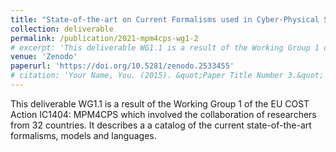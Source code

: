 ```yaml
---
title: "State-of-the-art on Current Formalisms used in Cyber-Physical Systems Development"
collection: deliverable
permalink: /publication/2021-mpm4cps-wg1-2
# excerpt: 'This deliverable WG1.1 is a result of the Working Group 1 of the EU COST Action IC1404: MPM4CPS which involved the collaboration of researchers from 32 countries. It describes a a catalog of the current state-of-the-art formalisms, models and languages which was made possible by the collaboration. '
venue: 'Zenodo'
paperurl: 'https://doi.org/10.5281/zenodo.2533455' 
# citation: 'Your Name, You. (2015). &quot;Paper Title Number 3.&quot; <i>Journal 1</i>. 1(3).'
---
```

This deliverable WG1.1 is a result of the Working Group 1 of the EU COST Action IC1404: MPM4CPS which involved the collaboration of researchers from 32 countries. It describes a a catalog of the current state-of-the-art formalisms, models and languages.
